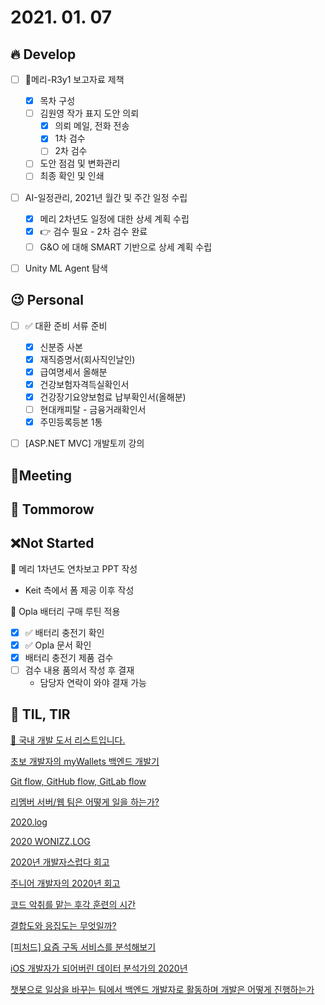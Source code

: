 # 2021. 01. 07

## 🔥 Develop

- [ ] 📝메리-R3y1 보고자료 제책
  - [x] 목차 구성
  - [ ] 김원영 작가 표지 도안 의뢰
    - [x] 의뢰 메일, 전화 전송
    - [x] 1차 검수
    - [ ] 2차 검수
  - [ ] 도안 점검 및 변화관리
  - [ ] 최종 확인 및 인쇄
- [ ] AI-일정관리, 2021년 월간 및 주간 일정 수립
  - [x] 메리 2차년도 일정에 대한 상세 계획 수립 
  - [x] 👉 검수 필요 - 2차 검수 완료
  - [ ] G&O 에 대해 SMART 기반으로 상세 계획 수립
- [ ] Unity ML Agent 탐색



## 😉 Personal

- [ ] ✅ 대환 준비 서류 준비
  - [x] 신분증 사본
  - [x] 재직증명서(회사직인날인)
  - [x] 급여명세서 올해분
  - [x] 건강보험자격득실확인서
  - [x] 건강장기요양보험료 납부확인서(올해분)
  - [ ] 현대캐피탈 - 금융거래확인서
  - [x] 주민등록등본 1통
- [ ] [ASP.NET MVC] 개발토끼 강의




## :dizzy: ​Meeting





## 🚸 Tommorow





## ❌Not Started

📝 메리 1차년도 연차보고 PPT 작성

* Keit 측에서 폼 제공 이후 작성

🎨 Opla 배터리 구매 루틴 적용

- [x] ✅ 배터리 충전기 확인
- [x] ✅ Opla 문서 확인
- [x] 배터리 충전기 제품 검수
- [ ] 검수 내용 품의서 작성 후 결재
  * 담당자 연락이 와야 결재 가능



## 📸 TIL, TIR

[📖 국내 개발 도서 리스트입니다.](https://github.com/738/awesome-devbook)

[초보 개발자의 myWallets 백엔드 개발기](https://velog.io/@croco_space/%EC%B4%88%EB%B3%B4-%EA%B0%9C%EB%B0%9C%EC%9E%90%EC%9D%98-myWallets-%EB%B0%B1%EC%97%94%EB%93%9C-%EA%B0%9C%EB%B0%9C%EA%B8%B0)

[Git flow, GitHub flow, GitLab flow](https://ujuc.github.io/2015/12/16/git-flow-github-flow-gitlab-flow/)

[리멤버 서버/웹 팀은 어떻게 일을 하는가?](https://blog.dramancompany.com/2020/12/%EB%A6%AC%EB%A9%A4%EB%B2%84-%EC%84%9C%EB%B2%84-%EC%9B%B9-%ED%8C%80%EC%9D%80-%EC%96%B4%EB%96%BB%EA%B2%8C-%EC%9D%BC%EC%9D%84-%ED%95%98%EB%8A%94%EA%B0%80/)

[2020.log](https://velog.io/@velopert/2020.log)

[2020 WONIZZ.LOG](https://blog.wonizz.tk/2020/12/31/2020-wonizz-log/)

[2020년 개발자스럽다 회고](https://blog.gaerae.com/2020/12/retrospective.html)

[주니어 개발자의 2020년 회고](https://junilhwang.github.io/TIL/Review/2020-year/end/#%E1%84%8B%E1%85%A5%E1%86%B8%E1%84%86%E1%85%AE)

[코드 악취를 맡는 후각 훈련의 시간](https://helloworld.kurly.com/blog/rms-refactoring/)

[결합도와 응집도는 무엇일까?](https://madplay.github.io/post/coupling-and-cohesion-in-software-engineering)

[[피처드] 요즘 구독 서비스를 분석해보기](https://www.notion.so/563d6ab9dfa840d0a37f34374c00b278)

[iOS 개발자가 되어버린 데이터 분석가의 2020년](https://dev200ok.blogspot.com/2021/01/ios-2020.html)

[챗봇으로 일상을 바꾸는 팀에서 백엔드 개발자로 활동하며 개발은 어떻게 진행하는가](https://mingeun.com/2020-06-24/team-crescendo-forte-memoirs/)
